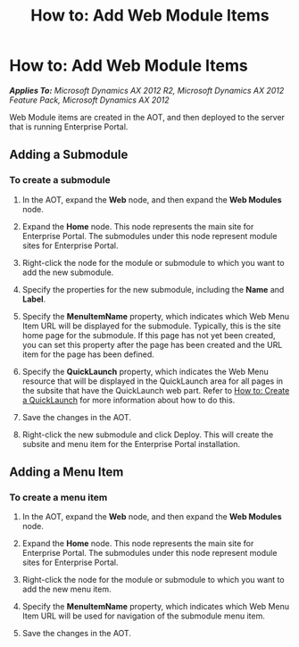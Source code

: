 ﻿---
title: 'How to: Add Web Module Items'
TOCTitle: 'How to: Add Web Module Items'
ms:assetid: b127fb43-2dff-4cbd-9ef7-049cff68ccc5
ms:mtpsurl: https://msdn.microsoft.com/en-us/library/Cc635940(v=AX.60)
ms:contentKeyID: 35245648
ms.date: 11/07/2012
mtps_version: v=AX.60
---

# How to: Add Web Module Items 


_**Applies To:** Microsoft Dynamics AX 2012 R2, Microsoft Dynamics AX 2012 Feature Pack, Microsoft Dynamics AX 2012_

Web Module items are created in the AOT, and then deployed to the server that is running Enterprise Portal.

## Adding a Submodule

### To create a submodule

1.  In the AOT, expand the **Web** node, and then expand the **Web Modules** node.

2.  Expand the **Home** node. This node represents the main site for Enterprise Portal. The submodules under this node represent module sites for Enterprise Portal.

3.  Right-click the node for the module or submodule to which you want to add the new submodule.

4.  Specify the properties for the new submodule, including the **Name** and **Label**.

5.  Specify the **MenuItemName** property, which indicates which Web Menu Item URL will be displayed for the submodule. Typically, this is the site home page for the submodule. If this page has not yet been created, you can set this property after the page has been created and the URL item for the page has been defined.

6.  Specify the **QuickLaunch** property, which indicates the Web Menu resource that will be displayed in the QuickLaunch area for all pages in the subsite that have the QuickLaunch web part. Refer to [How to: Create a QuickLaunch](how-to-create-a-quicklaunch.md) for more information about how to do this.

7.  Save the changes in the AOT.

8.  Right-click the new submodule and click Deploy. This will create the subsite and menu item for the Enterprise Portal installation.

## Adding a Menu Item

### To create a menu item

1.  In the AOT, expand the **Web** node, and then expand the **Web Modules** node.

2.  Expand the **Home** node. This node represents the main site for Enterprise Portal. The submodules under this node represent module sites for Enterprise Portal.

3.  Right-click the node for the module or submodule to which you want to add the new menu item.

4.  Specify the **MenuItemName** property, which indicates which Web Menu Item URL will be used for navigation of the submodule menu item.

5.  Save the changes in the AOT.

